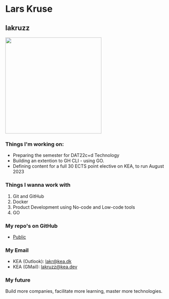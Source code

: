 # Lars Kruse
## lakruzz

<img width="300px" src="https://user-images.githubusercontent.com/155492/215458082-56077422-e177-4014-a39f-3d315e771986.png"/>

### Things I'm working on:

- Preparing the semester for DAT22c+d Technology
- Building an extention to GH CLI - using GO.
- Defining content for a full 30 ECTS point elective on KEA, to run August 2023


### Things I wanna work with
1. Git and GitHub
2. Docker
3. Product Development using No-code and Low-code tools
4. GO 

### My repo's on GitHub
- [Public](https://github.com/lakruzz?tab=repositories&q=&type=public)

### My Email
- KEA (Outlook): [lakr@kea.dk](mailto:lakr@kea.dk)
- KEA (GMail): [lakruzz@kea.dev](mailto:lakruzz@kea.dev)

### My future
Build more companies, facilitate more learning, master more technologies.
